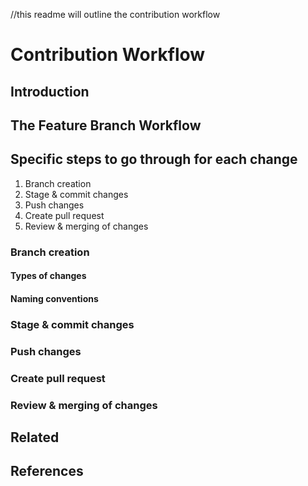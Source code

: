 //this readme will outline the contribution workflow

# Contribution Workflow

## Introduction

## The Feature Branch Workflow

## Specific steps to go through for each change

1. Branch creation
2. Stage & commit changes
3. Push changes
4. Create pull request
5. Review & merging of changes

### Branch creation

#### Types of changes

#### Naming conventions

### Stage & commit changes

### Push changes

### Create pull request

### Review & merging of changes

## Related

## References